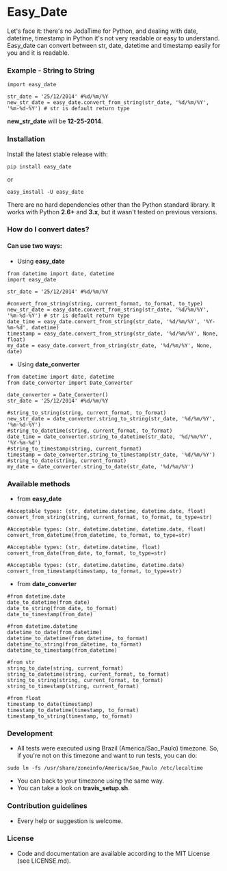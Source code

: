 # Easy_Date #

Let's face it: there's no JodaTime for Python, and dealing with date, datetime, timestamp in Python it's not very readable or easy to understand. Easy_date can convert between str, date, datetime and timestamp easily for you and it is readable.

### Example - String to String ###

```
import easy_date

str_date = '25/12/2014' #%d/%m/%Y
new_str_date = easy_date.convert_from_string(str_date, '%d/%m/%Y', '%m-%d-%Y') # str is default return type
```

**new_str_date** will be **12-25-2014**.

### Installation ###

Install the latest stable release with:

``pip install easy_date``

or 

``easy_install -U easy_date``

There are no hard dependencies other than the Python standard library.
It works with Python **2.6+** and **3.x**, but it wasn't tested on previous versions.


### How do I convert dates? ###

#### Can use two ways:
    
* Using **easy_date**

```
from datetime import date, datetime
import easy_date

str_date = '25/12/2014' #%d/%m/%Y

#convert_from_string(string, current_format, to_format, to_type)
new_str_date = easy_date.convert_from_string(str_date, '%d/%m/%Y', '%m-%d-%Y') # str is default return type
date_time = easy_date.convert_from_string(str_date, '%d/%m/%Y', '%Y-%m-%d', datetime)
timestamp = easy_date.convert_from_string(str_date, '%d/%m/%Y', None, float)
my_date = easy_date.convert_from_string(str_date, '%d/%m/%Y', None, date)

```

   
* Using **date_converter**

```
from datetime import date, datetime
from date_converter import Date_Converter

date_converter = Date_Converter()
str_date = '25/12/2014' #%d/%m/%Y

#string_to_string(string, current_format, to_format)
new_str_date = date_converter.string_to_string(str_date, '%d/%m/%Y', '%m-%d-%Y')
#string_to_datetime(string, current_format, to_format)
date_time = date_converter.string_to_datetime(str_date, '%d/%m/%Y', '%Y-%m-%d')
#string_to_timestamp(string, current_format)
timestamp = date_converter.string_to_timestamp(str_date, '%d/%m/%Y')
#string_to_date(string, current_format)
my_date = date_converter.string_to_date(str_date, '%d/%m/%Y')

```

### Available methods ###

* from **easy_date**


```
#Acceptable types: (str, datetime.datetime, datetime.date, float)
convert_from_string(string, current_format, to_format, to_type=str)

#Acceptable types: (str, datetime.datetime, datetime.date, float)
convert_from_datetime(from_datetime, to_format, to_type=str)

#Acceptable types: (str, datetime.datetime, float)
convert_from_date(from_date, to_format, to_type=str)

#Acceptable types: (str, datetime.datetime, datetime.date)
convert_from_timestamp(timestamp, to_format, to_type=str)

```


* from **date_converter**

```
#from datetime.date
date_to_datetime(from_date)
date_to_string(from_date, to_format)
date_to_timestamp(from_date)

#from datetime.datetime
datetime_to_date(from_datetime)
datetime_to_datetime(from_datetime, to_format)
datetime_to_string(from_datetime, to_format)
datetime_to_timestamp(from_datetime)

#from str
string_to_date(string, current_format)
string_to_datetime(string, current_format, to_format)
string_to_string(string, current_format, to_format)
string_to_timestamp(string, current_format)

#from float
timestamp_to_date(timestamp)
timestamp_to_datetime(timestamp, to_format)
timestamp_to_string(timestamp, to_format)

```

### Development ###

* All tests were executed using Brazil (America/Sao_Paulo) timezone. So, if you're not on this timezone and want to run tests, you can do:

```
sudo ln -fs /usr/share/zoneinfo/America/Sao_Paulo /etc/localtime
```

* You can back to your timezone using the same way.
* You can take a look on **travis_setup.sh**.

### Contribution guidelines ###

* Every help or suggestion is welcome.

### License ###

* Code and documentation are available according to the MIT License (see LICENSE.md).
